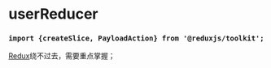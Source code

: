 # userReducer
### ```import {createSlice, PayloadAction} from '@reduxjs/toolkit';```
[Redux](../../../modules.md#redux)绕不过去，需要重点掌握；  